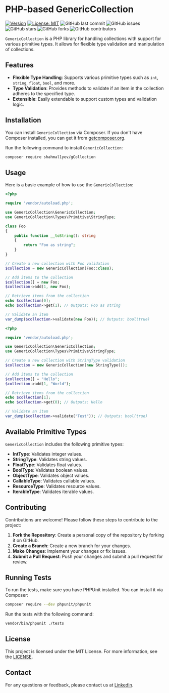 # PHP-based GenericCollection

[![Version](https://img.shields.io/badge/Version-1.0.1-blue.svg)](https://semver.org/)
[![License: MIT](https://img.shields.io/badge/License-MIT-green.svg)](https://opensource.org/licenses/MIT)
![GitHub last commit](https://img.shields.io/github/last-commit/shahmal1yev/gCollection)
![GitHub issues](https://img.shields.io/github/issues/shahmal1yev/gCollection)
![GitHub stars](https://img.shields.io/github/stars/shahmal1yev/gCollection)
![GitHub forks](https://img.shields.io/github/forks/shahmal1yev/gCollection)
![GitHub contributors](https://img.shields.io/github/contributors/shahmal1yev/gCollection)

`GenericCollection` is a PHP library for handling collections with support for various primitive types. It allows for flexible type validation and manipulation of collections.

## Features

- **Flexible Type Handling**: Supports various primitive types such as `int`, `string`, `float`, `bool`, and more.
- **Type Validation**: Provides methods to validate if an item in the collection adheres to the specified type.
- **Extensible**: Easily extendable to support custom types and validation logic.

## Installation

You can install `GenericCollection` via Composer. If you don't have Composer installed, you can get it from [getcomposer.org](https://getcomposer.org).

Run the following command to install `GenericCollection`:

```bash
composer require shahmal1yev/gCollection
```

## Usage

Here is a basic example of how to use the `GenericCollection`:

```php
<?php

require 'vendor/autoload.php';

use GenericCollection\GenericCollection;
use GenericCollection\Types\Primitive\StringType;

class Foo
{
    public function __toString(): string
    {
        return "Foo as string";
    }
}

// Create a new collection with Foo validation
$collection = new GenericCollection(Foo::class);

// Add items to the collection
$collection[] = new Foo;
$collection->add(1, new Foo);

// Retrieve items from the collection
echo $collection[0];
echo $collection->get(1); // Outputs: Foo as string

// Validate an item
var_dump($collection->validate(new Foo)); // Outputs: bool(true)
```

```php
<?php

require 'vendor/autoload.php';

use GenericCollection\GenericCollection;
use GenericCollection\Types\Primitive\StringType;

// Create a new collection with StringType validation
$collection = new GenericCollection(new StringType());

// Add items to the collection
$collection[] = "Hello";
$collection->add(1, "World");

// Retrieve items from the collection
echo $collection[1];
echo $collection->get(0); // Outputs: Hello

// Validate an item
var_dump($collection->validate("Test")); // Outputs: bool(true)
```

## Available Primitive Types

`GenericCollection` includes the following primitive types:

- **IntType**: Validates integer values.
- **StringType**: Validates string values.
- **FloatType**: Validates float values.
- **BoolType**: Validates boolean values.
- **ObjectType**: Validates object values.
- **CallableType**: Validates callable values.
- **ResourceType**: Validates resource values.
- **IterableType**: Validates iterable values.

## Contributing

Contributions are welcome! Please follow these steps to contribute to the project:

1. **Fork the Repository**: Create a personal copy of the repository by forking it on GitHub.
2. **Create a Branch**: Create a new branch for your changes.
3. **Make Changes**: Implement your changes or fix issues.
4. **Submit a Pull Request**: Push your changes and submit a pull request for review.

## Running Tests

To run the tests, make sure you have PHPUnit installed. You can install it via Composer:

```bash
composer require --dev phpunit/phpunit
```

Run the tests with the following command:

```bash
vendor/bin/phpunit ./tests
```

## License

This project is licensed under the MIT License. For more information, see the [LICENSE](https://opensource.org/license/MIT).

## Contact

For any questions or feedback, please contact us at [LinkedIn](https://linkedin.com/in/shahmal1yev).